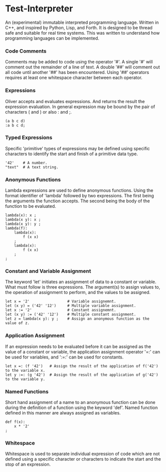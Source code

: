 # Test-Interpreter
An (experimental) immutable interpreted programming language. Written in C++, and inspired by Python, Lisp, and Forth. It is designed to be thread safe and suitable for real time systems.  This was written to understand how programming languages can be implemented.  

### Code Comments
Comments may be added to code using the operator '#'.  A single '#' will comment out the remainder of a line of text.  A double '##' will comment out all code until another '##' has been encountered.  Using '##' operators requires at least one whitespace character between each operator.  

### Expressions
Oliver accepts and evaluates expressions.  And returns the result the expression evaluation.  In general expression may be bound by the pair of characters ( and ) or also : and ;.  
```
(a b c d)
:a b c d;
```

### Typed Expressions
Specific 'primitive' types of expressions may be defined using specific characters to identify the start and finish of a primitive data type.
```
'42'    # A number.
"text"  # A text string.
```

### Anonymous Functions
Lambda expressions are used to define anonymous functions.  Using the format identifier of 'lambda' followed by two expressions.  The first being the arguments the function accepts.  The second being the body of the function to be evaluated.  
```
lambda(x): x ;
lambda(x y): x ;
lambda(x y): y ;
lambda(f):
    lambda(x):
        f (x x)
    ;
    lambda(x):
        f (x x)
    ;
;
```

### Constant and Variable Assignment
The keyword 'let' initiates an assignment of data to a constant or variable.  What must follow is three expressions.  The argument(s) to assign values to, the operation of assignment to perform, and the values to be assigned.  
```
let x = '2'                 # Variable assignemnt.
let (x y) = ('42' '12')     # Multiple variable assignment.
let x := '2'                # Constant assignemnt.
let (x y) := ('42' '12')    # Multiple constant assignment.
let z = lambda(x y): y ;    # Assign an anonymous function as the value of z.
```

### Application Assignment
If an expression needs to be evaluated before it can be assigned as the value of a constant or variable, the application assignment operator '=:' can be used for variables, and ':=:' can be used for constants.
```
let x =: (f '42')   # Assign the result of the application of f('42') to the variable x.
let y :=: (g '42')  # Assign the result of the application of g('42') to the variable y.
```

### Named Functions
Short hand assignment of a name to an anonymous function can be done during the definition of a function using the keyword 'def'.  Named function defined in this manner are always assigned as variables.  
```
def f(x):
    x * '2'
;
```

### Whitespace
Whitespace is used to separate individual expression of code which are not defined using a specific character or characters to indicate the start and the stop of an expression.  